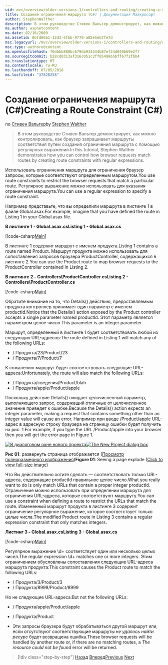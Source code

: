 ```yaml
---
uid: mvc/overview/older-versions-1/controllers-and-routing/creating-a-route-constraint-cs
title: Создание ограничения маршрута (C#) | Документация Майкрософт
author: StephenWalther
description: В этом руководстве Стивен Вальтер демонстрирует, как можно контролировать, как браузер запрашивает маршруты соответствия путем создания ограничения маршрута с помощью регулярных выражений.
ms.author: aspnetcontent
ms.date: 02/16/2009
ms.assetid: 0bfd06b1-12d3-4fbb-9779-a82e5eb7fe7d
msc.legacyurl: /mvc/overview/older-versions-1/controllers-and-routing/creating-a-route-constraint-cs
msc.type: authoredcontent
ms.openlocfilehash: f0dbbb880bc679da934444b87ef24d040b69e2f7
ms.sourcegitcommit: b28cd0313af316c051c2ff8549865bff67f2fbb4
ms.translationtype: MT
ms.contentlocale: ru-RU
ms.lasthandoff: 07/05/2018
ms.locfileid: "37828258"
---
```

<a name="creating-a-route-constraint-c"></a><span data-ttu-id="c3787-103">Создание ограничения маршрута (C#)</span><span class="sxs-lookup"><span data-stu-id="c3787-103">Creating a Route Constraint (C#)</span></span>
====================
<span data-ttu-id="c3787-104">по [Стивен Вальтер](https://github.com/StephenWalther)</span><span class="sxs-lookup"><span data-stu-id="c3787-104">by [Stephen Walther](https://github.com/StephenWalther)</span></span>

> <span data-ttu-id="c3787-105">В этом руководстве Стивен Вальтер демонстрирует, как можно контролировать, как браузер запрашивает маршруты соответствия путем создания ограничения маршрута с помощью регулярных выражений.</span><span class="sxs-lookup"><span data-stu-id="c3787-105">In this tutorial, Stephen Walther demonstrates how you can control how browser requests match routes by creating route constraints with regular expressions.</span></span>


<span data-ttu-id="c3787-106">Использовать ограничения маршрута для ограничения браузер запросы, которые соответствуют определенным маршрутом.</span><span class="sxs-lookup"><span data-stu-id="c3787-106">You use route constraints to restrict the browser requests that match a particular route.</span></span> <span data-ttu-id="c3787-107">Регулярное выражение можно использовать для указания ограничения маршрута.</span><span class="sxs-lookup"><span data-stu-id="c3787-107">You can use a regular expression to specify a route constraint.</span></span>

<span data-ttu-id="c3787-108">Например представьте, что вы определили маршрута в листинге 1 в файле Global.asax.</span><span class="sxs-lookup"><span data-stu-id="c3787-108">For example, imagine that you have defined the route in Listing 1 in your Global.asax file.</span></span>

<span data-ttu-id="c3787-109">**В листинге 1 - Global.asax.cs**</span><span class="sxs-lookup"><span data-stu-id="c3787-109">**Listing 1 - Global.asax.cs**</span></span>

[!code-csharp[Main](creating-a-route-constraint-cs/samples/sample1.cs)]

<span data-ttu-id="c3787-110">В листинге 1 содержит маршрут с именем продукта.</span><span class="sxs-lookup"><span data-stu-id="c3787-110">Listing 1 contains a route named Product.</span></span> <span data-ttu-id="c3787-111">Маршрут продукта можно использовать для сопоставления запросов браузера ProductController, содержащихся в листинге 2.</span><span class="sxs-lookup"><span data-stu-id="c3787-111">You can use the Product route to map browser requests to the ProductController contained in Listing 2.</span></span>

<span data-ttu-id="c3787-112">**В листинге 2 - Controllers\ProductController.cs**</span><span class="sxs-lookup"><span data-stu-id="c3787-112">**Listing 2 - Controllers\ProductController.cs**</span></span>

[!code-csharp[Main](creating-a-route-constraint-cs/samples/sample2.cs)]

<span data-ttu-id="c3787-113">Обратите внимание на то, что Details() действию, предоставляемым продукта контроллер принимает один параметр с именем productId.</span><span class="sxs-lookup"><span data-stu-id="c3787-113">Notice that the Details() action exposed by the Product controller accepts a single parameter named productId.</span></span> <span data-ttu-id="c3787-114">Этот параметр является параметром целое число.</span><span class="sxs-lookup"><span data-stu-id="c3787-114">This parameter is an integer parameter.</span></span>

<span data-ttu-id="c3787-115">Маршрут, определенный в листинге 1 будет соответствовать любой из следующих URL-адресов:</span><span class="sxs-lookup"><span data-stu-id="c3787-115">The route defined in Listing 1 will match any of the following URLs:</span></span>

- <span data-ttu-id="c3787-116">/ Продукта/23</span><span class="sxs-lookup"><span data-stu-id="c3787-116">/Product/23</span></span>
- <span data-ttu-id="c3787-117">/ Продукта/7</span><span class="sxs-lookup"><span data-stu-id="c3787-117">/Product/7</span></span>

<span data-ttu-id="c3787-118">К сожалению маршрут будет соответствовать следующие URL-адреса:</span><span class="sxs-lookup"><span data-stu-id="c3787-118">Unfortunately, the route will also match the following URLs:</span></span>

- <span data-ttu-id="c3787-119">/ Продукта/сведения</span><span class="sxs-lookup"><span data-stu-id="c3787-119">/Product/blah</span></span>
- <span data-ttu-id="c3787-120">/ Продукта/apple</span><span class="sxs-lookup"><span data-stu-id="c3787-120">/Product/apple</span></span>

<span data-ttu-id="c3787-121">Поскольку действие Details() ожидает целочисленный параметр, выполняющего запрос, содержащий отличные от целочисленное значение приведет к ошибке.</span><span class="sxs-lookup"><span data-stu-id="c3787-121">Because the Details() action expects an integer parameter, making a request that contains something other than an integer value will cause an error.</span></span> <span data-ttu-id="c3787-122">Например при вводе /Product/apple URL-адрес в адресную строку браузера на страницу ошибки будет получить на рис. 1.</span><span class="sxs-lookup"><span data-stu-id="c3787-122">For example, if you type the URL /Product/apple into your browser then you will get the error page in Figure 1.</span></span>


<span data-ttu-id="c3787-123">[![В диалоговом окне нового проекта](creating-a-route-constraint-cs/_static/image1.jpg)](creating-a-route-constraint-cs/_static/image1.png)</span><span class="sxs-lookup"><span data-stu-id="c3787-123">[![The New Project dialog box](creating-a-route-constraint-cs/_static/image1.jpg)](creating-a-route-constraint-cs/_static/image1.png)</span></span>

<span data-ttu-id="c3787-124">**Рис 01**: развернуть страница отображается ([Просмотр полноразмерного изображения](creating-a-route-constraint-cs/_static/image2.png))</span><span class="sxs-lookup"><span data-stu-id="c3787-124">**Figure 01**: Seeing a page explode ([Click to view full-size image](creating-a-route-constraint-cs/_static/image2.png))</span></span>


<span data-ttu-id="c3787-125">Что Вы действительно хотите сделать — соответствовать только URL-адреса, содержащие productId правильное целое число.</span><span class="sxs-lookup"><span data-stu-id="c3787-125">What you really want to do is only match URLs that contain a proper integer productId.</span></span> <span data-ttu-id="c3787-126">Ограничение можно использовать при определении маршрута для ограничения URL-адреса, которые соответствуют маршруту.</span><span class="sxs-lookup"><span data-stu-id="c3787-126">You can use a constraint when defining a route to restrict the URLs that match the route.</span></span> <span data-ttu-id="c3787-127">Измененный маршрут продукта в листинге 3 содержит ограничение регулярное выражение, которое соответствует только целые числа.</span><span class="sxs-lookup"><span data-stu-id="c3787-127">The modified Product route in Listing 3 contains a regular expression constraint that only matches integers.</span></span>

<span data-ttu-id="c3787-128">**Листинг 3 - Global.asax.cs**</span><span class="sxs-lookup"><span data-stu-id="c3787-128">**Listing 3 - Global.asax.cs**</span></span>

[!code-csharp[Main](creating-a-route-constraint-cs/samples/sample3.cs)]

<span data-ttu-id="c3787-129">Регулярное выражение \d+ соответствует один или несколько целых чисел.</span><span class="sxs-lookup"><span data-stu-id="c3787-129">The regular expression \d+ matches one or more integers.</span></span> <span data-ttu-id="c3787-130">Этим ограничением обусловлены сопоставления следующие URL-адреса маршрута продукта:</span><span class="sxs-lookup"><span data-stu-id="c3787-130">This constraint causes the Product route to match the following URLs:</span></span>

- <span data-ttu-id="c3787-131">/ Продукта/3</span><span class="sxs-lookup"><span data-stu-id="c3787-131">/Product/3</span></span>
- <span data-ttu-id="c3787-132">/ Продукта/8999</span><span class="sxs-lookup"><span data-stu-id="c3787-132">/Product/8999</span></span>

<span data-ttu-id="c3787-133">Но не следующие URL-адреса:</span><span class="sxs-lookup"><span data-stu-id="c3787-133">But not the following URLs:</span></span>

- <span data-ttu-id="c3787-134">/ Продукта/apple</span><span class="sxs-lookup"><span data-stu-id="c3787-134">/Product/apple</span></span>
- <span data-ttu-id="c3787-135">/ Продукта</span><span class="sxs-lookup"><span data-stu-id="c3787-135">/Product</span></span>

- <span data-ttu-id="c3787-136">Эти запросы браузера будут обрабатываться другой маршрут или, если отсутствуют соответствующие маршруты *не удалось найти ресурс* будет возвращена ошибка.</span><span class="sxs-lookup"><span data-stu-id="c3787-136">These browser requests will be handled by another route or, if there are no matching routes, a *The resource could not be found* error will be returned.</span></span>

> [!div class="step-by-step"]
> <span data-ttu-id="c3787-137">[Назад](creating-custom-routes-cs.md)
> [Вперед](creating-a-custom-route-constraint-cs.md)</span><span class="sxs-lookup"><span data-stu-id="c3787-137">[Previous](creating-custom-routes-cs.md)
[Next](creating-a-custom-route-constraint-cs.md)</span></span>
